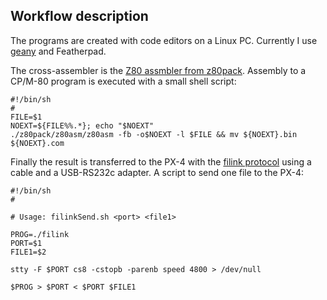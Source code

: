 ## Workflow description

The programs are created with code editors on a Linux PC. Currently I use [geany](https://www.geany.org/) and Featherpad.

The cross-assembler is the [Z80 assmbler from z80pack](https://github.com/udo-munk/z80pack). 
Assembly to a CP/M-80 program is executed with a small shell script:


	#!/bin/sh
	#
	FILE=$1
	NOEXT=${FILE%%.*}; echo "$NOEXT"
	./z80pack/z80asm/z80asm -fb -o$NOEXT -l $FILE && mv ${NOEXT}.bin ${NOEXT}.com



Finally the result is transferred to the PX-4 with the [filink protocol](https://electrickery.nl/comp/px8/filink.html) 
using a cable and a USB-RS232c adapter. A script to send one file to the PX-4:

	#!/bin/sh
	#
	
	# Usage: filinkSend.sh <port> <file1>
	
	PROG=./filink
	PORT=$1
	FILE1=$2
	
	stty -F $PORT cs8 -cstopb -parenb speed 4800 > /dev/null
	
	$PROG > $PORT < $PORT $FILE1 


